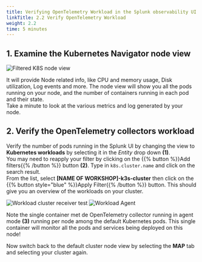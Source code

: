 ```yaml
---
title: Verifying OpenTelemetry Workload in the Splunk observability UI
linkTitle: 2.2 Verify OpenTelemetry Workload
weight: 2.2
time: 5 minutes
---
```


## 1. Examine the Kubernetes Navigator node view

![Filtered K8S node view](../images/k3s-node-view.png)

It will provide Node related info, like CPU and memory usage, Disk utilization, Log events and more. The node view will show you all the pods running on your node, and the number of containers running in each pod and their state.  
Take a minute to look at the various metrics and log generated by your node.

## 2. Verify the OpenTelemetry collectors workload

Verify the number of pods running in the Splunk UI by changing the view to **Kubernetes workloads** by selecting it in the *Entity* drop down **(1)**.  
You may need to reapply your filter by clicking on the {{% button %}}Add filters{{% /button %}} button **(2)**. Type in `k8s.cluster.name` and click on the search result.  
From the list, select **[NAME OF WORKSHOP]-k3s-cluster** then click on the {{% button style="blue" %}}Apply Filter{{% /button %}} button.
This should give you an overview of the workloads on your cluster.

![Workload cluster receiver](../images/k3s-otel-cluster-reciever.png)
test
![Workload Agent](../images/k3s-otel-agent.png)

Note the single container met de OpenTelemetry collector running in agent  mode **(3)** running per node among the default Kubernetes pods. This single container will monitor all the pods and services being deployed on this node!

Now switch back to the default cluster node view by selecting the **MAP** tab and selecting your cluster again.
